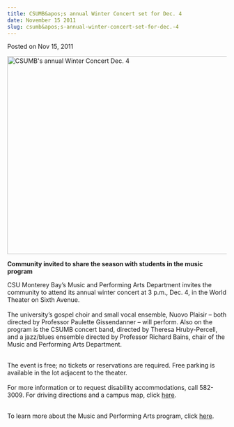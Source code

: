 ```yaml
---
title: CSUMB&apos;s annual Winter Concert set for Dec. 4
date: November 15 2011
slug: csumb&apos;s-annual-winter-concert-set-for-dec.-4
---
```


 



<span class="date">Posted on Nov 15, 2011    </span>
<p><img alt="CSUMB&apos;s annual Winter Concert Dec. 4" src="https://news.csumb.edu/sites/default/files/65/attachments/news/images/winter_concert_2011_e-flier.jpg" style="width:550px; height:453px"/></p>
<p><strong>Community invited to share the season with students in
the music program</strong></p>
<p>CSU Monterey Bay&#x2019;s Music and Performing Arts Department invites
the community to attend its annual winter concert at 3 p.m., Dec.
4, in the World Theater on Sixth Avenue.<br>
<br>
The university&#x2019;s gospel choir and small vocal ensemble, Nuovo
Plaisir &#x2013; both directed by Professor Paulette Gissendanner &#x2013; will
perform. Also on the program is the CSUMB concert band, directed by
Theresa Hruby-Percell, and a jazz/blues ensemble directed by
Professor Richard Bains, chair of the Music and Performing Arts
Department.</br></br></p>
<p>The event is free; no tickets or reservations are required. Free
parking is available in the lot adjacent to the theater.<br>
<br>
For more information or to request disability accommodations, call
582-3009. For driving directions and a campus map, click <a href="https://csumb.edu/map" rel="nofollow">here</a>.</br></br></p>
<p>To learn more about the Music and Performing Arts program, click
<a href="https://mpa.csumb.edu/" rel="nofollow">here</a>.</p>





```
